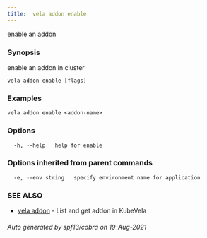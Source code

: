 ```yaml
---
title:  vela addon enable
---
```


enable an addon

### Synopsis

enable an addon in cluster

```
vela addon enable [flags]
```

### Examples

```
vela addon enable <addon-name>
```

### Options

```
  -h, --help   help for enable
```

### Options inherited from parent commands

```
  -e, --env string   specify environment name for application
```

### SEE ALSO

* [vela addon](vela_addon)	 - List and get addon in KubeVela

###### Auto generated by spf13/cobra on 19-Aug-2021
